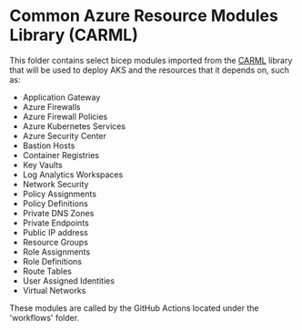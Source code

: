 # Common Azure Resource Modules Library (CARML)
This folder contains select bicep modules imported from the [CARML](https://aka.ms/CARML) library that will be used to deploy AKS and the resources that it depends on, such as:
*  Application Gateway
*  Azure Firewalls
*  Azure Firewall Policies
*  Azure Kubernetes Services
*  Azure Security Center
*  Bastion Hosts
*  Container Registries
*  Key Vaults
*  Log Analytics Workspaces
*  Network Security
*  Policy Assignments
*  Policy Definitions
*  Private DNS Zones
*  Private Endpoints
*  Public IP address
*  Resource Groups
*  Role Assignments
*  Role Definitions
*  Route Tables
*  User Assigned Identities
*  Virtual Networks

These modules are called by the GitHub Actions located under the 'workflows' folder.
